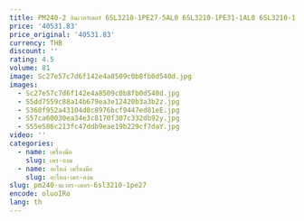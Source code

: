 ```yaml
---
title: PM240-2 อินเวอร์เตอร์ 6SL3210-1PE27-5AL0 6SL3210-1PE31-1AL0 6SL3210-1PE31-8AL0 6SL3210-1PE23-3AL0 6SL3210-1PE31-5UL0 ใหม่
price: '40531.83'
price_original: '40531.83'
currency: THB
discount: ''
rating: 4.5
volume: 81
image: Sc27e57c7d6f142e4a8509c0b8fb0d540d.jpg
images:
  - Sc27e57c7d6f142e4a8509c0b8fb0d540d.jpg
  - S5dd7559c88a14b679ea3e12420b3a3b2z.jpg
  - S360f952a43104d8c8976bcf9447ed81eE.jpg
  - S57ca60030ea34e3c8170f307c332db92y.jpg
  - S55e586c213fc47ddb9eae19b229cf7daY.jpg
video: ''
categories:
  - name: เครื่องมือ
    slug: เคร-องม
  - name: อะไหล่ เครื่องมือ
    slug: อะไหล-เคร-องม
slug: pm240-นเวอร-เตอร-6sl3210-1pe27
encode: oluoIRo
lang: th
---
```

  